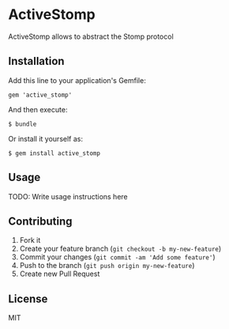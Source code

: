 # ActiveStomp

ActiveStomp allows to abstract the Stomp protocol

## Installation

Add this line to your application's Gemfile:

    gem 'active_stomp'

And then execute:

    $ bundle

Or install it yourself as:

    $ gem install active_stomp

## Usage

TODO: Write usage instructions here

## Contributing

1. Fork it
2. Create your feature branch (`git checkout -b my-new-feature`)
3. Commit your changes (`git commit -am 'Add some feature'`)
4. Push to the branch (`git push origin my-new-feature`)
5. Create new Pull Request

## License

MIT
